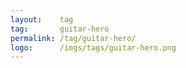 ```yaml
---
layout:    tag
tag:       guitar-hero
permalink: /tag/guitar-hero/
logo:      /imgs/tags/guitar-hero.png
---
```

